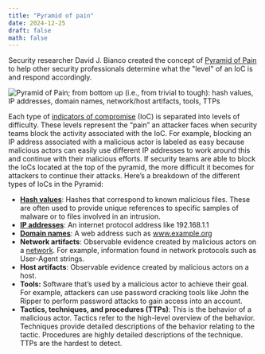```yaml
---
title: "Pyramid of pain"
date: 2024-12-25
draft: false
math: false
---
```


Security researcher David J. Bianco created the concept of
[Pyramid of Pain](https://detect-respond.blogspot.com/2013/03/the-pyramid-of-pain.html)
to help other security professionals determine what the
"level" of an IoC is and respond accordingly.

![Pyramid of Pain; from bottom up (i.e., from trivial to tough): hash values, IP addresses, domain names, network/host artifacts, tools, TTPs](/image/pyramid-of-pain.png)

Each type of [indicators of compromise](/indicators-of-compromise) (IoC) is separated into levels of difficulty. These levels
represent the “pain” an attacker faces when security teams
block the activity associated with the IoC. For
example, blocking an IP address associated with a malicious actor is
labeled as easy because malicious actors can easily use different IP
addresses to work around this and continue with their malicious efforts.
If security teams are able to block the IoCs located at the top of the
pyramid, the more difficult it becomes for attackers to continue their
attacks. Here’s a breakdown of the different types of IoCs in the Pyramid:

- [**Hash values**](/hash-values): Hashes that correspond to known
  malicious files. These are often used to provide unique references to
  specific samples of malware or to files involved in an intrusion.
- [**IP addresses**](/ip-address): An internet protocol address like 192.168.1.1
- [**Domain names**](/domain-names): A web address such as www.example.org
- **Network artifacts**: Observable evidence created by malicious actors
  on a [network](/network). For example, information found in network
  protocols such as User-Agent strings.
- **Host artifacts**: Observable evidence created by malicious actors on
  a host.
- **Tools:** Software that’s used by a malicious actor to achieve their
  goal. For example, attackers can use password cracking tools like John
  the Ripper to perform password attacks to gain access into an account.
- **Tactics, techniques, and procedures (TTPs)**: This is the behavior
  of a malicious actor. Tactics refer to the high-level overview of the
  behavior. Techniques provide detailed descriptions of the behavior
  relating to the tactic. Procedures are highly detailed descriptions of
  the technique. TTPs are the hardest to detect.



